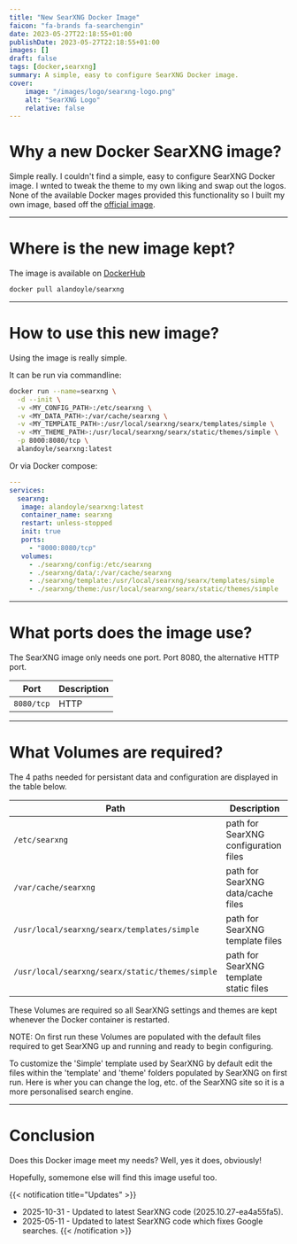 ```yaml
---
title: "New SearXNG Docker Image"
faicon: "fa-brands fa-searchengin"
date: 2023-05-27T22:18:55+01:00
publishDate: 2023-05-27T22:18:55+01:00
images: []
draft: false
tags: [docker,searxng]
summary: A simple, easy to configure SearXNG Docker image.
cover:
    image: "/images/logo/searxng-logo.png"
    alt: "SearXNG Logo"
    relative: false
---
```


# Why a new Docker SearXNG image?

Simple really. I couldn't find a simple, easy to configure SearXNG Docker image. I wnted to tweak the theme to my own liking and swap out the logos. None of the available Docker mages provided this functionality so I built my own image, based off the [official image](https://hub.docker.com/r/searxng/searxng).

---

# Where is the new image kept?

The image is available on [DockerHub](https://hub.docker.com/r/alandoyle/searxng)
```bash
docker pull alandoyle/searxng
```
---

# How to use this new image?

Using the image is really simple.

It can be run via commandline:

```bash
docker run --name=searxng \
  -d --init \
  -v <MY_CONFIG_PATH>:/etc/searxng \
  -v <MY_DATA_PATH>:/var/cache/searxng \
  -v <MY_TEMPLATE_PATH>:/usr/local/searxng/searx/templates/simple \
  -v <MY_THEME_PATH>:/usr/local/searxng/searx/static/themes/simple \
  -p 8000:8080/tcp \
  alandoyle/searxng:latest
```

Or via Docker compose:

```yaml
---
services:
  searxng:
   image: alandoyle/searxng:latest
   container_name: searxng
   restart: unless-stopped
   init: true
   ports:
     - "8000:8080/tcp"
   volumes:
     - ./searxng/config:/etc/searxng
     - ./searxng/data/:/var/cache/searxng
     - ./searxng/template:/usr/local/searxng/searx/templates/simple
     - ./searxng/theme:/usr/local/searxng/searx/static/themes/simple
```

---

# What ports does the image use?

The SearXNG image only needs one port. Port 8080, the alternative HTTP port.

| Port       | Description           |
|------------|-----------------------|
| `8080/tcp` | HTTP                  |

---

# What Volumes are required?

The 4 paths needed for persistant data and configuration are displayed in the table below.

| Path                                            | Description                            |
|-------------------------------------------------|----------------------------------------|
| `/etc/searxng`                                  | path for SearXNG configuration files   |
| `/var/cache/searxng`                            | path for SearXNG data/cache files      |
| `/usr/local/searxng/searx/templates/simple`     | path for SearXNG template files        |
| `/usr/local/searxng/searx/static/themes/simple` | path for SearXNG template static files |

These Volumes are required so all SearXNG settings and themes are kept whenever the Docker container is restarted.

NOTE: On first run these Volumes are populated with the default files required to get SearXNG up and running and ready to begin configuring.

To customize the 'Simple' template used by SearXNG by default edit the files within the 'template' and 'theme' folders populated by SearXNG on first run. Here is wher you can change the log, etc. of the SearXNG site so it is a more personalised search engine.

---

# Conclusion

Does this Docker image meet my needs? Well, yes it does, obviously!

Hopefully, somemone else will find this image useful too.

{{< notification title="Updates" >}}
  * 2025-10-31 - Updated to latest SearXNG code (2025.10.27-ea4a55fa5).
  * 2025-05-11 - Updated to latest SearXNG code which fixes Google searches.
{{< /notification >}}
